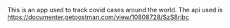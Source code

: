 This is an app used to track covid cases around the world.
The api used is https://documenter.getpostman.com/view/10808728/SzS8rjbc
